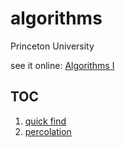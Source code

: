 # algorithms

Princeton University

see it online: [Algorithms I](https://www.coursera.org/learn/algorithms-part1/home/info)

## TOC

1. [quick find](quickfind/README.md)
2. [percolation](percolation/README.md)
